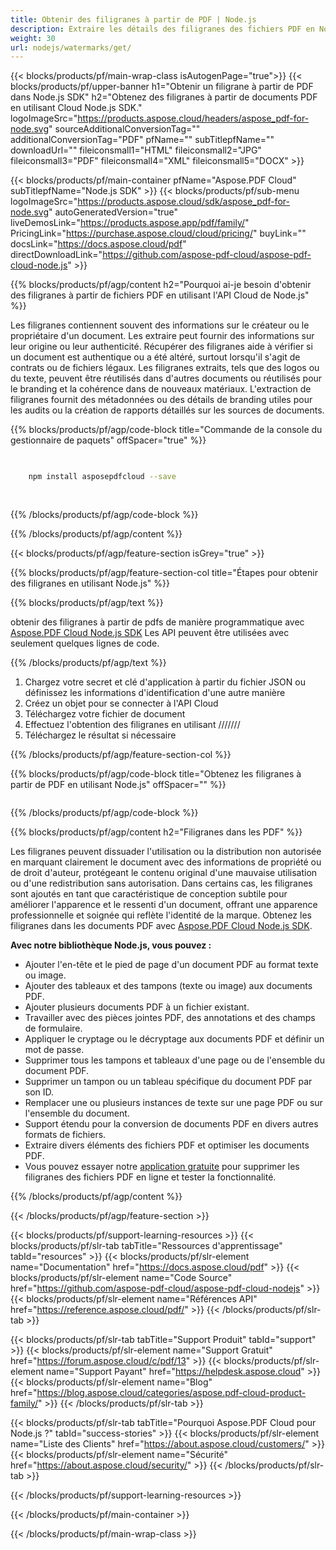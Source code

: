 ```yaml
---
title: Obtenir des filigranes à partir de PDF | Node.js
description: Extraire les détails des filigranes des fichiers PDF en Node.js en utilisant Aspose.PDF Cloud SDK.
weight: 30
url: nodejs/watermarks/get/
---
```


{{< blocks/products/pf/main-wrap-class isAutogenPage="true">}}
{{< blocks/products/pf/upper-banner h1="Obtenir un filigrane à partir de PDF dans Node.js SDK" h2="Obtenez des filigranes à partir de documents PDF en utilisant Cloud Node.js SDK." logoImageSrc="https://products.aspose.cloud/headers/aspose_pdf-for-node.svg" sourceAdditionalConversionTag="" additionalConversionTag="PDF" pfName="" subTitlepfName="" downloadUrl="" fileiconsmall1="HTML" fileiconsmall2="JPG" fileiconsmall3="PDF" fileiconsmall4="XML" fileiconsmall5="DOCX" >}}

{{< blocks/products/pf/main-container pfName="Aspose.PDF Cloud" subTitlepfName="Node.js SDK" >}}
{{< blocks/products/pf/sub-menu logoImageSrc="https://products.aspose.cloud/sdk/aspose_pdf-for-node.svg"
autoGeneratedVersion="true"
liveDemosLink="https://products.aspose.app/pdf/family/" PricingLink="https://purchase.aspose.cloud/cloud/pricing/" buyLink="" docsLink="https://docs.aspose.cloud/pdf"  directDownloadLink="https://github.com/aspose-pdf-cloud/aspose-pdf-cloud-node.js" >}}

{{% blocks/products/pf/agp/content h2="Pourquoi ai-je besoin d'obtenir des filigranes à partir de fichiers PDF en utilisant l'API Cloud de Node.js" %}}

Les filigranes contiennent souvent des informations sur le créateur ou le propriétaire d'un document. Les extraire peut fournir des informations sur leur origine ou leur authenticité. Récupérer des filigranes aide à vérifier si un document est authentique ou a été altéré, surtout lorsqu'il s'agit de contrats ou de fichiers légaux. Les filigranes extraits, tels que des logos ou du texte, peuvent être réutilisés dans d'autres documents ou réutilisés pour le branding et la cohérence dans de nouveaux matériaux.
L'extraction de filigranes fournit des métadonnées ou des détails de branding utiles pour les audits ou la création de rapports détaillés sur les sources de documents.

{{% blocks/products/pf/agp/code-block title="Commande de la console du gestionnaire de paquets" offSpacer="true" %}}

```bash

     
    npm install asposepdfcloud --save
     
     

```

{{% /blocks/products/pf/agp/code-block %}}

{{% /blocks/products/pf/agp/content %}}

{{< blocks/products/pf/agp/feature-section isGrey="true" >}}

{{% blocks/products/pf/agp/feature-section-col title="Étapes pour obtenir des filigranes en utilisant Node.js" %}}

{{% blocks/products/pf/agp/text %}}

obtenir des filigranes à partir de pdfs de manière programmatique avec
[Aspose.PDF Cloud Node.js SDK](https://products.aspose.cloud/pdf/nodejs/)
Les API peuvent être utilisées avec seulement quelques lignes de code.

{{% /blocks/products/pf/agp/text %}}

1. Chargez votre secret et clé d'application à partir du fichier JSON ou définissez les informations d'identification d'une autre manière
1. Créez un objet pour se connecter à l'API Cloud
1. Téléchargez votre fichier de document
1. Effectuez l'obtention des filigranes en utilisant ///////
1. Téléchargez le résultat si nécessaire

{{% /blocks/products/pf/agp/feature-section-col %}}


{{% blocks/products/pf/agp/code-block title="Obtenez les filigranes à partir de PDF en utilisant Node.js" offSpacer="" %}}

```js


```

{{% /blocks/products/pf/agp/code-block %}}

{{% blocks/products/pf/agp/content h2="Filigranes dans les PDF" %}}

Les filigranes peuvent dissuader l'utilisation ou la distribution non autorisée en marquant clairement le document avec des informations de propriété ou de droit d'auteur, protégeant le contenu original d'une mauvaise utilisation ou d'une redistribution sans autorisation.
Dans certains cas, les filigranes sont ajoutés en tant que caractéristique de conception subtile pour améliorer l'apparence et le ressenti d'un document, offrant une apparence professionnelle et soignée qui reflète l'identité de la marque.
Obtenez les filigranes dans les documents PDF avec [Aspose.PDF Cloud Node.js SDK](https://products.aspose.cloud/pdf/nodejs/).

**Avec notre bibliothèque Node.js, vous pouvez :**

+ Ajouter l'en-tête et le pied de page d'un document PDF au format texte ou image.
+ Ajouter des tableaux et des tampons (texte ou image) aux documents PDF.
+ Ajouter plusieurs documents PDF à un fichier existant.
+ Travailler avec des pièces jointes PDF, des annotations et des champs de formulaire.
+ Appliquer le cryptage ou le décryptage aux documents PDF et définir un mot de passe.
+ Supprimer tous les tampons et tableaux d'une page ou de l'ensemble du document PDF.
+ Supprimer un tampon ou un tableau spécifique du document PDF par son ID.
+ Remplacer une ou plusieurs instances de texte sur une page PDF ou sur l'ensemble du document.
+ Support étendu pour la conversion de documents PDF en divers autres formats de fichiers.
+ Extraire divers éléments des fichiers PDF et optimiser les documents PDF.
+ Vous pouvez essayer notre [application gratuite](https://products.aspose.app/pdf/remove-watermark) pour supprimer les filigranes des fichiers PDF en ligne et tester la fonctionnalité.

{{% /blocks/products/pf/agp/content %}}

{{< /blocks/products/pf/agp/feature-section >}}

{{< blocks/products/pf/support-learning-resources >}}
{{< blocks/products/pf/slr-tab tabTitle="Ressources d'apprentissage" tabId="resources" >}}
{{< blocks/products/pf/slr-element name="Documentation" href="https://docs.aspose.cloud/pdf" >}}
{{< blocks/products/pf/slr-element name="Code Source" href="https://github.com/aspose-pdf-cloud/aspose-pdf-cloud-nodejs" >}}
{{< blocks/products/pf/slr-element name="Références API" href="https://reference.aspose.cloud/pdf/" >}}
{{< /blocks/products/pf/slr-tab >}}

{{< blocks/products/pf/slr-tab tabTitle="Support Produit" tabId="support" >}}
{{< blocks/products/pf/slr-element name="Support Gratuit" href="https://forum.aspose.cloud/c/pdf/13" >}}
{{< blocks/products/pf/slr-element name="Support Payant" href="https://helpdesk.aspose.cloud" >}}
{{< blocks/products/pf/slr-element name="Blog" href="https://blog.aspose.cloud/categories/aspose.pdf-cloud-product-family/" >}}
{{< /blocks/products/pf/slr-tab >}}

{{< blocks/products/pf/slr-tab tabTitle="Pourquoi Aspose.PDF Cloud pour Node.js ?" tabId="success-stories" >}}
{{< blocks/products/pf/slr-element name="Liste des Clients" href="https://about.aspose.cloud/customers/" >}}
{{< blocks/products/pf/slr-element name="Sécurité" href="https://about.aspose.cloud/security/" >}}
{{< /blocks/products/pf/slr-tab >}}

{{< /blocks/products/pf/support-learning-resources >}}

<!-- aboutfile Ends -->

{{< /blocks/products/pf/main-container >}}

{{< /blocks/products/pf/main-wrap-class >}}



